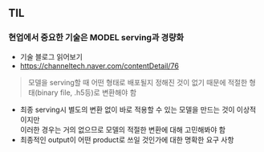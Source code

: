 ## **TIL**
### 현업에서 중요한 기술은 MODEL serving과 경량화
* 기술 블로그 읽어보기
*   <a>https://channeltech.naver.com/contentDetail/76</a>

> 모델을 serving할 때 어떤 형태로 배포될지 정해진 것이 없기 때문에 적절한 형태(binary file, .h5등)로 변환해야 함
* 최종 serving시 별도의 변환 없이 바로 적용할 수 있는 모델을 만드는 것이 이상적이지만<br>이러한 경우는 거의 없으므로 모델의 적절한 변환에 대해 고민해봐야 함
* 최종적인 output이 어떤 product로 쓰일 것인가에 대한 명확한 요구 사항
